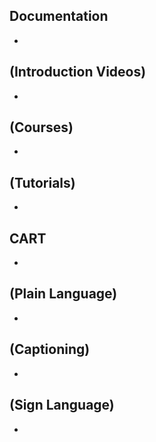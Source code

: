 ## Documentation
*

## (Introduction Videos)
* 

## (Courses)
*

## (Tutorials)
*

## CART
*

## (Plain Language)
* 

## (Captioning)
*

## (Sign Language)
*
